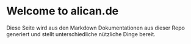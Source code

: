 # Welcome to alican.de

Diese Seite wird aus den Markdown Dokumentationen aus dieser Repo generiert und stellt unterschiedliche nützliche Dinge bereit.


